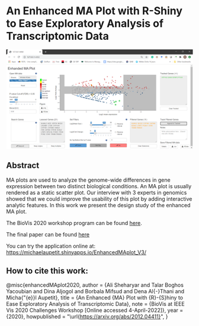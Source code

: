 # An Enhanced MA Plot with R-Shiny to Ease Exploratory Analysis of Transcriptomic Data
![Snapshot](/SnapshotV2.png)
## Abstract
MA plots are used to analyze the genome-wide differences in gene expression between two distinct biological conditions. An MA plot is usually rendered as a static scatter plot. Our interview with 3 experts in genomics showed that we could improve the usability of this plot by adding interactive analytic features. In this work we present the design study of the enhanced MA plot.

The BioVis 2020 workshop program can be found [here](http://biovis.net/2020/program_ieee/).

The final paper can be found [here](/_BioVis2020__Interactive_MA_plot_FINAL.pdf)

You can try the application online at: https://michaelaupetit.shinyapps.io/EnhancedMAplot_V3/

## How to cite this work:
 
@misc{enhancedMAplot2020,
author = {Ali Sheharyar and
Talar Boghos Yacoubian and
Dina Aljogol and
Borbala Mifsud and
Dena Al{-}Thani and
Micha{"{e}}l Aupetit},
title = {An Enhanced {MA} Plot with {R}-{S}hiny to Ease Exploratory Analysis of Transcriptomic Data},
note = {BioVis at IEEE Vis 2020 Challenges Workshop [Online accessed 4-April-2022]},
year = {2020},
howpublished = "\url{https://arxiv.org/abs/2012.04411}",
}